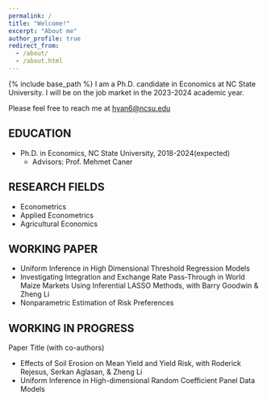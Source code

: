 ```yaml
---
permalink: /
title: "Welcome!"
excerpt: "About me"
author_profile: true
redirect_from: 
  - /about/
  - /about.html
---
```

{% include base_path %}
I am a Ph.D. candidate in Economics at NC State University.
I will be on the job market in the 2023-2024 academic year.

Please feel free to reach me at  hyan6@ncsu.edu



## EDUCATION
* Ph.D. in Economics, NC State University, 2018-2024(expected)
  * Advisors: Prof. Mehmet Caner
 
 
## RESEARCH FIELDS
 * Econometrics
 * Applied Econometrics
 * Agricultural Economics

## WORKING PAPER
  * Uniform Inference in High Dimensional Threshold Regression Models
* Investigating Integration and Exchange Rate Pass-Through in World Maize Markets Using Inferential LASSO Methods, with Barry Goodwin \& Zheng Li
* Nonparametric Estimation of Risk Preferences
## WORKING IN PROGRESS
Paper Title (with co-authors)
* Effects of Soil Erosion on Mean Yield and Yield Risk, with Roderick Rejesus, Serkan Aglasan, & Zheng Li
* Uniform Inference in High-dimensional Random Coefficient Panel Data Models
